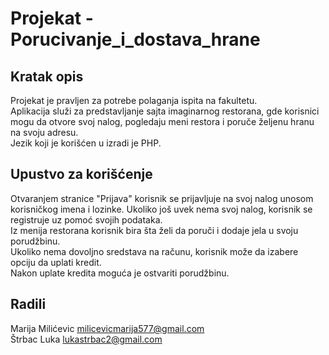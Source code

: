 # Projekat - Porucivanje_i_dostava_hrane
## Kratak opis
Projekat je pravljen za potrebe polaganja ispita na fakultetu. \
Aplikacija služi za predstavljanje sajta imaginarnog restorana, gde korisnici mogu da otvore svoj nalog, pogledaju meni restora i poruče željenu hranu na svoju adresu.\
Jezik koji je korišćen u izradi je PHP.

## Upustvo za korišćenje
Otvaranjem stranice "Prijava" korisnik se prijavljuje na svoj nalog unosom korisničkog imena i lozinke. Ukoliko još uvek nema svoj nalog, korisnik se registruje uz pomoć svojih podataka.\
Iz menija restorana korisnik bira šta želi da poruči i dodaje jela u svoju porudžbinu.\
Ukoliko nema dovoljno sredstava na računu, korisnik može da izabere opciju da uplati kredit.\
Nakon uplate kredita moguća je ostvariti porudžbinu.

## Radili
Marija Milićevic milicevicmarija577@gmail.com\
Štrbac Luka lukastrbac2@gmail.com
